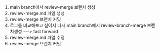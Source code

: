 1. main branch에서 review-merge 브랜치 생성
2. review-merge.md 파일 생성
3. review-merge 브랜치 커밋
4. 로그를 비교해보고 싶어서 다시 main branch에서 review-branch-merge 브랜치생성
---> fast forward
5. review-merge.md 파일 수정
6. review-merge 브랜치 커밋
